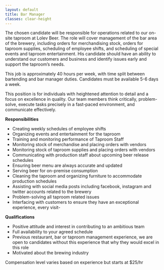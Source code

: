```yaml
---
layout: default
title: Bar Manager
classes: clear-height
---
```


The chosen candidate will be responsible for operations related to our on-site taproom at Lolev Beer. The role will cover management of the bar area of the brewery, including orders for merchandising stock, orders for taproom supplies, scheduling of employee shifts, and scheduling of special events and taproom entertainment. His candidate should have an ability to understand our customers and business and identify issues early and support the taproom’s needs.

This job is approximately 40 hours per week, with time split between bartending and bar manager duties. Candidates must be available 5-6 days a week.

This position is for individuals with heightened attention to detail and a focus on excellence in quality. Our team members think critically, problem-solve, execute tasks precisely in a fast-paced environment, and communicate effectively.

**Responsibilities**

- Creating weekly schedules of employee shifts
- Organizing events and entertainment for the taproom
- Training and monitoring performance of Taproom Staff
- Monitoring stock of merchandise and placing orders with vendors
- Monitoring stock of taproom supplies and placing orders with vendors
- Communicating with production staff about upcoming beer release schedules
- Ensuring beer menu are always accurate and updated
- Serving beer for on-premise consumption
- Cleaning the taproom and organizing furniture to accommodate production schedules
- Assisting with social media posts including facebook, instagram and twitter accounts related to the brewery
- Problem-solving all taproom related issues
- Interfacing with customers to ensure they have an exceptional experience, every visit-

**Qualifications**

- Positive attitude and interest in contributing to an ambitious team
- Full availability to your agreed schedule
- Previous restaurant, bar or taproom management experience, we are open to candidates without this experience that why they would excel in this role
- Motivated about the brewing industry

Compensation level varies based on experience but starts at $25/hr
